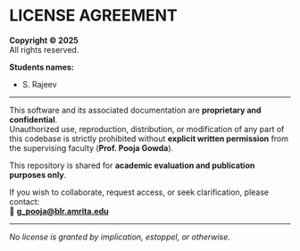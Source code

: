 # LICENSE AGREEMENT

**Copyright © 2025**  
All rights reserved.  

**Students names:**  
- S. Rajeev  


---

This software and its associated documentation are **proprietary and confidential**.  
Unauthorized use, reproduction, distribution, or modification of any part of this codebase is strictly prohibited without **explicit written permission** from the supervising faculty (**Prof. Pooja Gowda**).

This repository is shared for **academic evaluation and publication purposes only**.

If you wish to collaborate, request access, or seek clarification, please contact:  
📧 **g_pooja@blr.amrita.edu**

---

_No license is granted by implication, estoppel, or otherwise._
